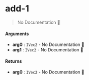 # add\-1

> No Documentation 🚧

#### Arguments

- **arg0** : `IVec2` \- No Documentation 🚧
- **arg1** : `IVec2` \- No Documentation 🚧

#### Returns

- **arg0** : `IVec2` \- No Documentation 🚧